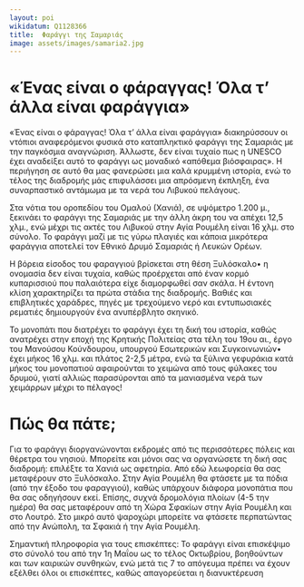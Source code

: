 ```yaml
---
layout: poi
wikidatum: Q1128366
title:  Φαράγγι της Σαμαριάς
image: assets/images/samaria2.jpg
---
```


# «Ένας είναι ο φάραγγας! Όλα τ’ άλλα είναι φαράγγια»
«Ένας είναι ο φάραγγας! Όλα τ’ άλλα είναι φαράγγια» διακηρύσσουν οι ντόπιοι αναφερόμενοι φυσικά στο καταπληκτικό φαράγγι της Σαμαριάς με την παγκόσμια αναγνώριση. Άλλωστε, δεν είναι τυχαίο πως η UNESCO έχει αναδείξει αυτό το φαράγγι ως μοναδικό «απόθεμα βιόσφαιρας». Η περιήγηση σε αυτό θα μας φανερώσει μια καλά κρυμμένη ιστορία, ενώ το τέλος της διαδρομής μάς επιφυλάσσει μια απρόσμενη έκπληξη, ένα συναρπαστικό αντάμωμα με τα νερά του Λιβυκού πελάγους.

Στα νότια του οροπεδίου του Ομαλού (Χανιά), σε υψόμετρο 1.200 μ., ξεκινάει το φαράγγι της Σαμαριάς με την άλλη άκρη του να απέχει 12,5 χλμ., ενώ μέχρι τις ακτές του Λιβυκού στην Αγία Ρουμέλη είναι 16 χλμ. στο σύνολο. Το φαράγγι μαζί με τις γύρω πλαγιές και κάποια μικρότερα φαράγγια αποτελεί τον Εθνικό Δρυμό Σαμαριάς ή Λευκών Ορέων.

Η βόρεια είσοδος του φαραγγιού βρίσκεται στη θέση Ξυλόσκαλο• η ονομασία δεν είναι τυχαία, καθώς προέρχεται από έναν κορμό κυπαρισσιού που παλαιότερα είχε διαμορφωθεί σαν σκάλα. Η έντονη κλίση χαρακτηρίζει τα πρώτα στάδια της διαδρομής. Βαθιές και επιβλητικές χαράδρες, πηγές με τρεχούμενο νερό και εντυπωσιακές ρεματιές δημιουργούν ένα ανυπέρβλητο σκηνικό.

Το μονοπάτι που διατρέχει το φαράγγι έχει τη δική του ιστορία, καθώς ανατρέχει στην εποχή της Κρητικής Πολιτείας στα τέλη του 19ου αι., έργο του Μανούσου Κούνδουρου, υπουργού Εσωτερικών και Συγκοινωνιών• έχει μήκος 16 χλμ. και πλάτος 2-2,5 μέτρα, ενώ τα ξύλινα γεφυράκια κατά μήκος του μονοπατιού αφαιρούνται το χειμώνα από τους φύλακες του δρυμού, γιατί αλλιώς παρασύρονται από τα μανιασμένα νερά των χειμάρρων μέχρι το πέλαγος!

# Πώς θα πάτε;
Για το φαράγγι διοργανώνονται εκδρομές από τις περισσότερες πόλεις και θέρετρα του νησιού. Μπορείτε και μόνοι σας να οργανώσετε τη δική σας διαδρομή: επιλέξτε τα Χανιά ως αφετηρία. Από εδώ λεωφορεία θα σας μεταφέρουν στο Ξυλόσκαλο. Στην Αγία Ρουμέλη θα φτάσετε με τα πόδια (από την έξοδο του φαραγγιού), καθώς υπάρχουν διάφορα μονοπάτια που θα σας οδηγήσουν εκεί. Επίσης, συχνά δρομολόγια πλοίων (4-5 την ημέρα) θα σας μεταφέρουν από τη Χώρα Σφακίων στην Αγία Ρουμέλη και στο Λουτρό. Στο μικρό αυτό ψαροχώρι μπορείτε να φτάσετε περπατώντας από την Ανώπολη, τα Σφακιά ή την Αγία Ρουμέλη.

Σημαντική πληροφορία για τους επισκέπτες:  Το φαράγγι είναι επισκέψιμο στο σύνολό του από την 1η Μαΐου ως το τέλος Οκτωβρίου, βοηθούντων και των καιρικών συνθηκών, ενώ μετά τις 7 το απόγευμα πρέπει να έχουν εξέλθει όλοι οι επισκέπτες, καθώς απαγορεύεται η διανυκτέρευση

